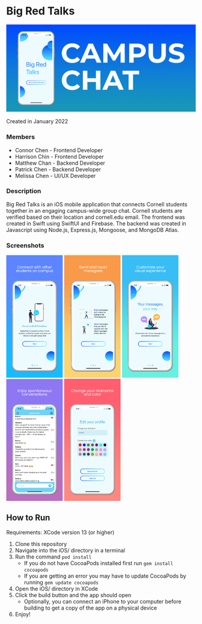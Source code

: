 # Big Red Talks
<img src="https://github.com/connorjchen/BigRedTalks/blob/main/assets/banner.jpeg" width="1000" />

Created in January 2022

### Members

- Connor Chen - Frontend Developer
- Harrison Chin - Frontend Developer
- Matthew Chan - Backend Developer
- Patrick Chen - Backend Developer
- Melissa Chen - UI/UX Developer

### Description

Big Red Talks is an iOS mobile application that connects Cornell students together in an engaging campus-wide group chat. Cornell students are verified based on their location and cornell.edu email. The frontend was created in Swift using SwiftUI and Firebase. The backend was created in Javascript using Node.js, Express.js, Mongoose, and MongoDB Atlas.

### Screenshots
<p float="left">
  <img src="https://github.com/connorjchen/BigRedTalks/blob/main/assets/image1.jpeg" width="150" />
  <img src="https://github.com/connorjchen/BigRedTalks/blob/main/assets/image2.jpeg" width="150" />
  <img src="https://github.com/connorjchen/BigRedTalks/blob/main/assets/image3.jpeg" width="150" />
  <img src="https://github.com/connorjchen/BigRedTalks/blob/main/assets/image4v2.jpeg" width="150" /> 
  <img src="https://github.com/connorjchen/BigRedTalks/blob/main/assets/image5.jpeg" width="150" />
</p>


## How to Run
Requirements: XCode version 13 (or higher)

1. Clone this repository
2. Navigate into the iOS/ directory in a terminal
3. Run the command `pod install`
    - If you do not have CocoaPods installed first run `gem install cocoapods`
    - If you are getting an error you may have to update CocoaPods by running `gem update cocoapods`
4. Open the iOS/ directory in XCode
5. Click the build button and the app should open
    - Optionally, you can connect an iPhone to your computer before building to get a copy of the app on a physical device
6. Enjoy!
